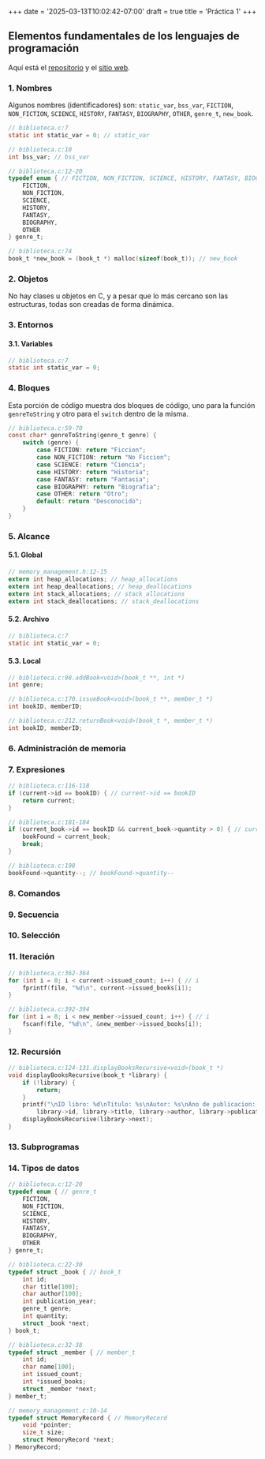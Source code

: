 +++
date = '2025-03-13T10:02:42-07:00'
draft = true
title = 'Práctica 1'
+++

## Elementos fundamentales de los lenguajes de programación

Aquí está el [repositorio](https://github.com/World-X/paradigmas-portafolio) y el [sitio web](https://world-x.github.io/paradigmas-portafolio/).

### 1. Nombres

Algunos nombres (identificadores) son: `static_var`, `bss_var`, `FICTION`, `NON_FICTION`, `SCIENCE`, `HISTORY`, `FANTASY`, `BIOGRAPHY`, `OTHER`, `genre_t`, `new_book`.

```c
// biblioteca.c:7
static int static_var = 0; // static_var
```

```c
// biblioteca.c:10
int bss_var; // bss_var
```

```c
// biblioteca.c:12-20
typedef enum { // FICTION, NON_FICTION, SCIENCE, HISTORY, FANTASY, BIOGRAPHY, OTHER, genre_t
    FICTION,
    NON_FICTION,
    SCIENCE,
    HISTORY,
    FANTASY,
    BIOGRAPHY,
    OTHER
} genre_t;
```

```c
// biblioteca.c:74
book_t *new_book = (book_t *) malloc(sizeof(book_t)); // new_book
```

### 2. Objetos

No hay clases u objetos en C, y a pesar que lo más cercano son las estructuras, todas son creadas de forma dinámica.

### 3. Entornos

#### 3.1. Variables

```c
// biblioteca.c:7
static int static_var = 0;
```

### 4. Bloques

Esta porción de código muestra dos bloques de código, uno para la función `genreToString` y otro para el `switch` dentro de la misma.

```c
// biblioteca.c:59-70
const char* genreToString(genre_t genre) {
    switch (genre) {
        case FICTION: return "Ficcion";
        case NON_FICTION: return "No Ficcion";
        case SCIENCE: return "Ciencia";
        case HISTORY: return "Historia";
        case FANTASY: return "Fantasia";
        case BIOGRAPHY: return "Biografia";
        case OTHER: return "Otro";
        default: return "Desconocido";
    }
}
```

### 5. Alcance

#### 5.1. Global

```c
// memory_management.h:12-15
extern int heap_allocations; // heap_allocations
extern int heap_deallocations; // heap_deallocations
extern int stack_allocations; // stack_allocations
extern int stack_deallocations; // stack_deallocations
```

#### 5.2. Archivo

```c
// biblioteca.c:7
static int static_var = 0;
```

#### 5.3. Local

```c
// biblioteca.c:98.addBook<void>(book_t **, int *)
int genre;
```

```c
// biblioteca.c:170.issueBook<void>(book_t **, member_t *)
int bookID, memberID;
```

```c
// biblioteca.c:212.returnBook<void>(book_t *, member_t *)
int bookID, memberID;
```

### 6. Administración de memoria



### 7. Expresiones

```c
// biblioteca.c:116-118
if (current->id == bookID) { // current->id == bookID
    return current;
}
```

```c
// biblioteca.c:181-184
if (current_book->id == bookID && current_book->quantity > 0) { // current_book->id == bookID && current_book->quantity > 0
    bookFound = current_book;
    break;
}
```

```c
// biblioteca.c:198
bookFound->quantity--; // bookFound->quantity--
```

### 8. Comandos



### 9. Secuencia



### 10. Selección



### 11. Iteración

```c
// biblioteca.c:362-364
for (int i = 0; i < current->issued_count; i++) { // i
    fprintf(file, "%d\n", current->issued_books[i]);
}
```

```c
// biblioteca.c:392-394
for (int i = 0; i < new_member->issued_count; i++) { // i
    fscanf(file, "%d\n", &new_member->issued_books[i]);
}
```

### 12. Recursión

```c
// biblioteca.c:124-131.displayBooksRecursive<void>(book_t *)
void displayBooksRecursive(book_t *library) {
    if (!library) {
        return;
    }
    printf("\nID libro: %d\nTitulo: %s\nAutor: %s\nAno de publicacion: %d\nGenero: %s\nCantidad: %d\n",
        library->id, library->title, library->author, library->publication_year, genreToString(library->genre), library->quantity);
    displayBooksRecursive(library->next);
}
```

### 13. Subprogramas



### 14. Tipos de datos

```c
// biblioteca.c:12-20
typedef enum { // genre_t
    FICTION,
    NON_FICTION,
    SCIENCE,
    HISTORY,
    FANTASY,
    BIOGRAPHY,
    OTHER
} genre_t;
```

```c
// biblioteca.c:22-30
typedef struct _book { // book_t
    int id;
    char title[100];
    char author[100];
    int publication_year;
    genre_t genre;
    int quantity;
    struct _book *next;
} book_t;
```

```c
// biblioteca.c:32-38
typedef struct _member { // member_t
    int id;
    char name[100];
    int issued_count;
    int *issued_books;
    struct _member *next;
} member_t;
```

```c
// memory_management.c:10-14
typedef struct MemoryRecord { // MemoryRecord
    void *pointer;
    size_t size;
    struct MemoryRecord *next;
} MemoryRecord;
```
